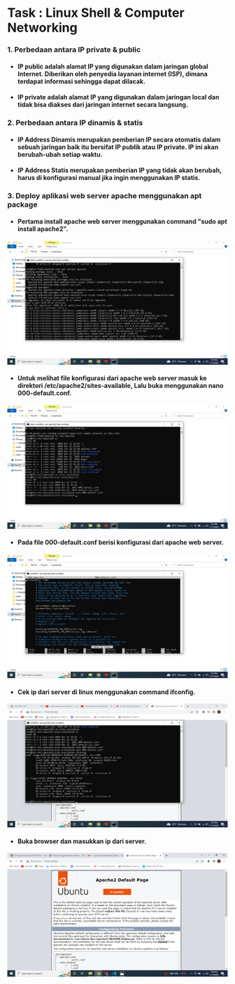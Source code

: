 # Task : Linux Shell & Computer Networking


### 1. Perbedaan antara IP private & public

* #### IP public adalah alamat IP yang digunakan dalam jaringan global Internet. Diberikan oleh penyedia layanan internet (ISP), dimana terdapat informasi sehingga dapat dilacak.

* #### IP private adalah alamat IP yang digunakan dalam jaringan local dan tidak bisa diakses dari jaringan internet secara langsung.


### 2. Perbedaan antara IP dinamis & statis

* #### IP Address Dinamis merupakan pemberian IP secara otomatis dalam sebuah jaringan baik itu bersifat IP publik atau IP private. IP ini akan berubah-ubah setiap waktu.

* #### IP Address Statis merupakan pemberian IP yang tidak akan berubah, harus di konfigurasi manual jika ingin menggunakan IP statis.


### 3. Deploy aplikasi web server apache menggunakan apt package

* #### Pertama install apache web server menggunakan command "sudo apt install apache2".
![01](assets/1.png)

* #### Untuk melihat file konfigurasi dari apache web server masuk ke direktori /etc/apache2/sites-available, Lalu buka menggunakan nano 000-default.conf.
![02](assets/2.png)

* #### Pada file 000-default.conf berisi konfigurasi dari apache web server.
![03](assets/3.png)

* #### Cek ip dari server di linux menggunakan command ifconfig.
![04](assets/4.png)

* #### Buka browser dan masukkan ip dari server.
![05](assets/5.png)
